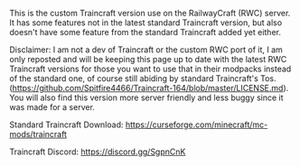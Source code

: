 This is the custom Traincraft version use on the RailwayCraft (RWC) server. It has some features not in the latest standard Traincraft version, but also doesn't have some feature from the standard Traincraft added yet either.

 

Disclaimer: I am not a dev of Traincraft or the custom RWC port of it, I am only reposted and will be keeping this page up to date with the latest RWC Traincraft versions for those you want to use that in their modpacks instead of the standard one, of course still abiding by standard Traincraft's Tos. (https://github.com/Spitfire4466/Traincraft-164/blob/master/LICENSE.md). You will also find this version more server friendly and less buggy since it was made for a server.

Standard Traincraft Download: https://curseforge.com/minecraft/mc-mods/traincraft

 

 Traincraft Discord: https://discord.gg/SgpnCnK
